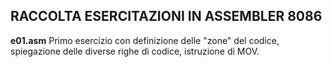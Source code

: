 ## RACCOLTA ESERCITAZIONI IN ASSEMBLER 8086 ##

**e01.asm**
Primo esercizio con definizione delle "zone" del codice, spiegazione delle
diverse righe di codice, istruzione di MOV.